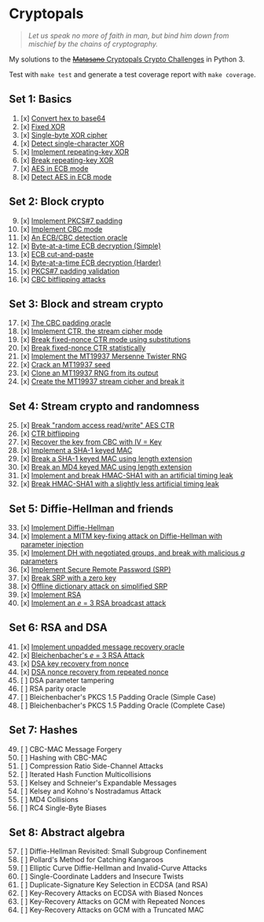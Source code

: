 Cryptopals
==========

> *Let us speak no more of faith in man, but bind him down from mischief by the chains of cryptography.*

My solutions to the [~~Matasano~~ Cryptopals Crypto Challenges](https://cryptopals.com/) in Python 3.

Test with `make test` and generate a test coverage report with `make coverage`.

Set 1: Basics
-------------

1. [x] [Convert hex to base64](m01.py)
2. [x] [Fixed XOR](m02.py)
3. [x] [Single-byte XOR cipher](m03.py)
4. [x] [Detect single-character XOR](m04.py)
5. [x] [Implement repeating-key XOR](m05.py)
6. [x] [Break repeating-key XOR](m06.py)
7. [x] [AES in ECB mode](m07.py)
8. [x] [Detect AES in ECB mode](m08.py)

Set 2: Block crypto
-------------------

9. [x] [Implement PKCS#7 padding](m09.py)
10. [x] [Implement CBC mode ](m10.py)
11. [x] [An ECB/CBC detection oracle](m11.py)
12. [x] [Byte-at-a-time ECB decryption (Simple)](m12.py)
13. [x] [ECB cut-and-paste](m13.py)
14. [x] [Byte-at-a-time ECB decryption (Harder)](m14.py)
15. [x] [PKCS#7 padding validation](m15.py)
16. [x] [CBC bitflipping attacks](m16.py)

Set 3: Block and stream crypto
----------------------------

17. [x] [The CBC padding oracle](m17.py)
18. [x] [Implement CTR, the stream cipher mode](m18.py)
19. [x] [Break fixed-nonce CTR mode using substitutions](m19.py)
20. [x] [Break fixed-nonce CTR statistically](m20.py)
21. [x] [Implement the MT19937 Mersenne Twister RNG](m21.py)
22. [x] [Crack an MT19937 seed](m22.py)
23. [x] [Clone an MT19937 RNG from its output](m23.py)
24. [x] [Create the MT19937 stream cipher and break it](m24.py)

Set 4: Stream crypto and randomness
-----------------------------------

25. [x] [Break "random access read/write" AES CTR](m25.py)
26. [x] [CTR bitflipping](m26.py)
27. [x] [Recover the key from CBC with IV = Key](m27.py)
28. [x] [Implement a SHA-1 keyed MAC](m28.py)
29. [x] [Break a SHA-1 keyed MAC using length extension](m29.py)
30. [x] [Break an MD4 keyed MAC using length extension](m30.py)
31. [x] [Implement and break HMAC-SHA1 with an artificial timing leak](m31.py)
32. [x] [Break HMAC-SHA1 with a slightly less artificial timing leak](m32.py)

Set 5: Diffie-Hellman and friends
---------------------------------

33. [x] [Implement Diffie-Hellman](m33.py)
34. [x] [Implement a MITM key-fixing attack on Diffie-Hellman with parameter injection](m34.py)
35. [x] [Implement DH with negotiated groups, and break with malicious _g_ parameters](m35.py)
36. [x] [Implement Secure Remote Password (SRP)](m36.py)
37. [x] [Break SRP with a zero key](m37.py)
38. [x] [Offline dictionary attack on simplified SRP](m38.py)
39. [x] [Implement RSA](m39.py)
40. [x] [Implement an _e_ = 3 RSA broadcast attack](m40.py)

Set 6: RSA and DSA
------------------

41. [x] [Implement unpadded message recovery oracle](m41.py)
42. [x] [Bleichenbacher's _e_ = 3 RSA Attack](m42.py)
43. [x] [DSA key recovery from nonce](m43.py)
44. [x] [DSA nonce recovery from repeated nonce](m44.py)
45. [ ] DSA parameter tampering
46. [ ] RSA parity oracle
47. [ ] Bleichenbacher's PKCS 1.5 Padding Oracle (Simple Case)
48. [ ] Bleichenbacher's PKCS 1.5 Padding Oracle (Complete Case)

Set 7: Hashes
-------------

49. [ ] CBC-MAC Message Forgery
50. [ ] Hashing with CBC-MAC
51. [ ] Compression Ratio Side-Channel Attacks
52. [ ] Iterated Hash Function Multicollisions
53. [ ] Kelsey and Schneier's Expandable Messages
54. [ ] Kelsey and Kohno's Nostradamus Attack
55. [ ] MD4 Collisions
56. [ ] RC4 Single-Byte Biases

Set 8: Abstract algebra
-----------------------

57. [ ] Diffie-Hellman Revisited: Small Subgroup Confinement
58. [ ] Pollard's Method for Catching Kangaroos
59. [ ] Elliptic Curve Diffie-Hellman and Invalid-Curve Attacks
60. [ ] Single-Coordinate Ladders and Insecure Twists
61. [ ] Duplicate-Signature Key Selection in ECDSA (and RSA)
62. [ ] Key-Recovery Attacks on ECDSA with Biased Nonces
63. [ ] Key-Recovery Attacks on GCM with Repeated Nonces
64. [ ] Key-Recovery Attacks on GCM with a Truncated MAC

